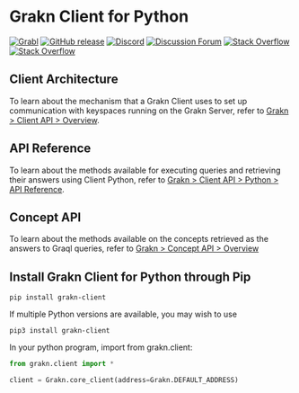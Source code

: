 # Grakn Client for Python

[![Grabl](https://grabl.io/api/status/graknlabs/client-python/badge.svg)](https://grabl.io/graknlabs/grakn)
[![GitHub release](https://img.shields.io/github/release/graknlabs/client-python.svg)](https://github.com/graknlabs/grakn/releases/latest)
[![Discord](https://img.shields.io/discord/665254494820368395?color=7389D8&label=chat&logo=discord&logoColor=ffffff)](https://grakn.ai/discord)
[![Discussion Forum](https://img.shields.io/discourse/https/discuss.grakn.ai/topics.svg)](https://discuss.grakn.ai)
[![Stack Overflow](https://img.shields.io/badge/stackoverflow-grakn-796de3.svg)](https://stackoverflow.com/questions/tagged/grakn)
[![Stack Overflow](https://img.shields.io/badge/stackoverflow-graql-3dce8c.svg)](https://stackoverflow.com/questions/tagged/graql)

## Client Architecture
To learn about the mechanism that a Grakn Client uses to set up communication with keyspaces running on the Grakn Server, refer to [Grakn > Client API > Overview](http://dev.grakn.ai/docs/client-api/overview).

## API Reference
To learn about the methods available for executing queries and retrieving their answers using Client Python, refer to [Grakn > Client API > Python > API Reference](http://dev.grakn.ai/docs/client-api/python#api-reference).

## Concept API
To learn about the methods available on the concepts retrieved as the answers to Graql queries, refer to [Grakn > Concept API > Overview](http://dev.grakn.ai/docs/concept-api/overview)

## Install Grakn Client for Python through Pip
```
pip install grakn-client
```
If multiple Python versions are available, you may wish to use
```
pip3 install grakn-client
```

In your python program, import from grakn.client:
```py
from grakn.client import *

client = Grakn.core_client(address=Grakn.DEFAULT_ADDRESS)
```

